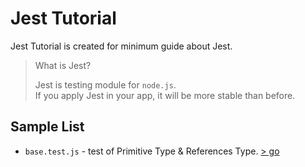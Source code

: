 # Jest Tutorial

Jest Tutorial is created for minimum guide about Jest.

> What is Jest?
>
> Jest is testing module for `node.js`. <br>
> If you apply Jest in your app, it will be more stable than before.

## Sample List

- `base.test.js` - test of Primitive Type & References Type. [> go](https://github.com/Boiler-Express/Jest-Tutorial/blob/main/test/base.test.js)